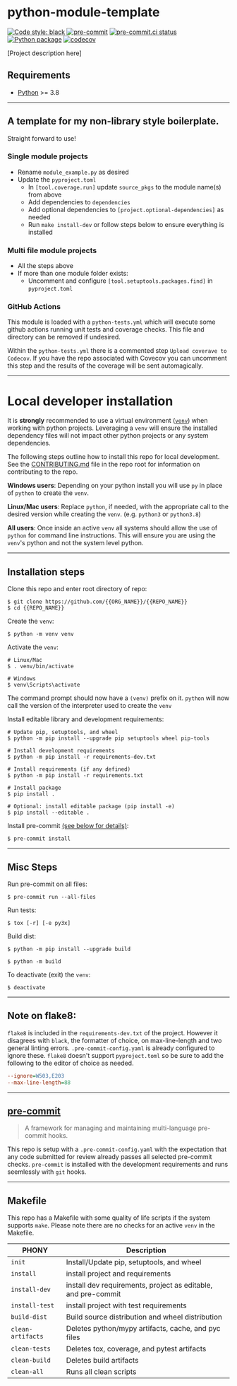 # python-module-template

[![Code style: black](https://img.shields.io/badge/code%20style-black-000000.svg)](https://github.com/psf/black)
[![pre-commit](https://img.shields.io/badge/pre--commit-enabled-brightgreen?logo=pre-commit&logoColor=white)](https://github.com/pre-commit/pre-commit)
[![pre-commit.ci status](https://results.pre-commit.ci/badge/github/Preocts/python-module-template/main.svg)](https://results.pre-commit.ci/latest/github/Preocts/python-module-template/main)
[![Python package](https://github.com/Preocts/python-module-template/actions/workflows/python-tests.yml/badge.svg?branch=main)](https://github.com/Preocts/python-module-template/actions/workflows/python-tests.yml)
[![codecov](https://codecov.io/gh/Preocts/python-module-template/branch/main/graph/badge.svg?token=sn79oOaqRI)](https://codecov.io/gh/Preocts/python-module-template)

[Project description here]

## Requirements

- [Python](https://python.org) >= 3.8

---

## A template for my non-library style boilerplate.

Straight forward to use!

### Single module projects

- Rename `module_example.py` as desired
- Update the `pyproject.toml`
  - In `[tool.coverage.run]` update `source_pkgs` to the module name(s) from
    above
  - Add dependencies to `dependencies`
  - Add optional dependencies to `[project.optional-dependencies]` as needed
  - Run `make install-dev` or follow steps below to ensure everything is installed


### Multi file module projects

- All the steps above
- If more than one module folder exists:
  - Uncomment and configure `[tool.setuptools.packages.find]` in `pyproject.toml`

### GitHub Actions

This module is loaded with a `python-tests.yml` which will execute some github
actions running unit tests and coverage checks. This file and directory can be
removed if undesired.

Within the `python-tests.yml` there is a commented step `Upload coverave to
Codecov`.  If you have the repo associated with Covecov you can uncomment this
step and the results of the coverage will be sent automagically.

---

# Local developer installation

It is **strongly** recommended to use a virtual environment
([`venv`](https://docs.python.org/3/library/venv.html)) when working with python
projects. Leveraging a `venv` will ensure the installed dependency files will
not impact other python projects or any system dependencies.

The following steps outline how to install this repo for local development. See
the [CONTRIBUTING.md](CONTRIBUTING.md) file in the repo root for information on
contributing to the repo.

**Windows users**: Depending on your python install you will use `py` in place
of `python` to create the `venv`.

**Linux/Mac users**: Replace `python`, if needed, with the appropriate call to
the desired version while creating the `venv`. (e.g. `python3` or `python3.8`)

**All users**: Once inside an active `venv` all systems should allow the use of
`python` for command line instructions. This will ensure you are using the
`venv`'s python and not the system level python.

---

## Installation steps

Clone this repo and enter root directory of repo:

```console
$ git clone https://github.com/{{ORG_NAME}}/{{REPO_NAME}}
$ cd {{REPO_NAME}}
```

Create the `venv`:

```console
$ python -m venv venv
```

Activate the `venv`:

```console
# Linux/Mac
$ . venv/bin/activate

# Windows
$ venv\Scripts\activate
```

The command prompt should now have a `(venv)` prefix on it. `python` will now
call the version of the interpreter used to create the `venv`

Install editable library and development requirements:

```console
# Update pip, setuptools, and wheel
$ python -m pip install --upgrade pip setuptools wheel pip-tools

# Install development requirements
$ python -m pip install -r requirements-dev.txt

# Install requirements (if any defined)
$ python -m pip install -r requirements.txt

# Install package
$ pip install .

# Optional: install editable package (pip install -e)
$ pip install --editable .
```

Install pre-commit [(see below for details)](#pre-commit):

```console
$ pre-commit install
```

---

## Misc Steps

Run pre-commit on all files:

```console
$ pre-commit run --all-files
```

Run tests:

```console
$ tox [-r] [-e py3x]
```

Build dist:

```console
$ python -m pip install --upgrade build

$ python -m build
```

To deactivate (exit) the `venv`:

```console
$ deactivate
```

---

## Note on flake8:

`flake8` is included in the `requirements-dev.txt` of the project. However it
disagrees with `black`, the formatter of choice, on max-line-length and two
general linting errors. `.pre-commit-config.yaml` is already configured to
ignore these. `flake8` doesn't support `pyproject.toml` so be sure to add the
following to the editor of choice as needed.

```ini
--ignore=W503,E203
--max-line-length=88
```

---

## [pre-commit](https://pre-commit.com)

> A framework for managing and maintaining multi-language pre-commit hooks.

This repo is setup with a `.pre-commit-config.yaml` with the expectation that
any code submitted for review already passes all selected pre-commit checks.
`pre-commit` is installed with the development requirements and runs seemlessly
with `git` hooks.

---

## Makefile

This repo has a Makefile with some quality of life scripts if the system
supports `make`.  Please note there are no checks for an active `venv` in the
Makefile.

| PHONY             | Description                                                   |
| ----------------- | ------------------------------------------------------------- |
| `init`            | Install/Update pip, setuptools, and wheel                     |
| `install`         | install project and requirements                              |
| `install-dev`     | install dev requirements, project as editable, and pre-commit |
| `install-test`    | install project with test requirements                        |
| `build-dist`      | Build source distribution and wheel distribution              |
| `clean-artifacts` | Deletes python/mypy artifacts, cache, and pyc files           |
| `clean-tests`     | Deletes tox, coverage, and pytest artifacts                   |
| `clean-build`     | Deletes build artifacts                                       |
| `clean-all`       | Runs all clean scripts                                        |

